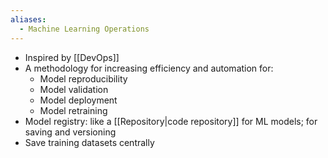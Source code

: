 ```yaml
---
aliases:
  - Machine Learning Operations
---
```

- Inspired by [[DevOps]]
- A methodology for increasing efficiency and automation for:
	- Model reproducibility
	- Model validation
	- Model deployment
	- Model retraining
- Model registry: like a [[Repository|code repository]] for ML models; for saving and versioning
- Save training datasets centrally